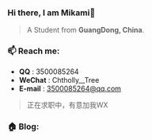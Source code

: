 

### Hi there, I am Mikami👋

> A Student from **GuangDong, China**.

### 📫 Reach me:

- **QQ** : 3500085264
- **WeChat** : Chtholly__Tree
- **E-mail** : 3500085264@qq.com

> 正在求职中，有意加我WX

### 🏠 Blog:


